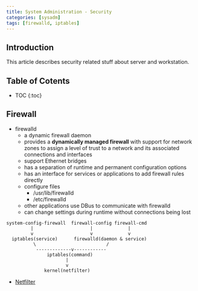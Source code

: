 ```yaml
---
title: System Administration - Security
categories: [sysadm]
tags: [firewalld, iptables]
---
```


## Introduction

This article describes security related stuff about server and workstation.

<!--more-->

## Table of Cotents

* TOC
{:toc}

## Firewall

* firewalld
	* a dynamic firewall daemon
	* provides a **dynamically managed firewall** with support for network zones to assign a level of trust to a network and its associated connections and interfaces
	* support Ethernet bridges
	* has a separation of runtime and permanent configuration options
	* has an interface for services or applications to add firewall rules directly
	* configure files
		* /usr/lib/firewalld
		* /etc/firewalld
	* other applications use DBus to communicate with firewalld
	* can change settings during runtime without connections being lost

```
system-config-firewall  firewall-config firewall-cmd
         |                     |             |
         v                     v             v
  iptables(service)      firewalld(daemon & service)
          \                          /
           -------------v------------
               iptables(command)
                      |
                      v
              kernel(netfilter)
```

* [Netfilter](http://www.netfilter.org/documentation/)
